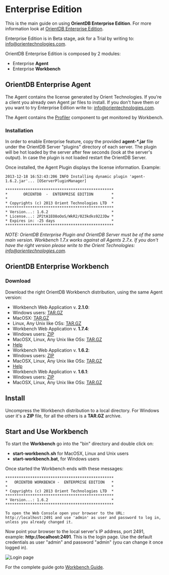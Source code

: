 # Enterprise Edition

This is the main guide on using <b>OrientDB Enterprise Edition</b>. For more information look at [OrientDB Enterprise Edition](http://www.orientechnologies.com/enterprise.htm).

Enterprise Edition is in Beta stage, ask for a Trial by writing to: info@orientechnologies.com.

OrientDB Enterprise Edition is composed by 2 modules:
- Enterprise **Agent**
- Enterprise **Workbench**

## OrientDB Enterprise Agent
The Agent contains the license generated by Orient Technologies. If you're a client you already own Agent jar files to install. If you don't have them or you want to try Enterprise Edition write to: info@orientechnologies.com.

The Agent contains the [Profiler](Profiler.md) component to get monitored by Workbench.

### Installation
In order to enable Enterprise feature, copy the provided **agent-*.jar** file under the OrientDB Server "plugins" directory of each server. The plugin will be hot loaded by the server after few seconds (look at the server's output). In case the plugin is not loaded restart the OrientDB Server.

Once installed, the Agent Plugin displays the license information. Example:

    2013-12-18 16:52:43:206 INFO Installing dynamic plugin 'agent-1.6.2.jar'... [OServerPluginManager]

    ************************************************
    *       ORIENTDB  -  ENTERPRISE EDITION        *
    *                                              *
    * Copyrights (c) 2013 Orient Technologies LTD  *
    ************************************************
    * Version...: 1.6.2                            *
    * License...: 2P2tA1EO8oOoS/WkR2/023kdks922JDw *
    * Expires in: -25 days                         *
    ************************************************

_NOTE: OrientDB Enterprise Plugin and OrientDB Server must be of the same main version. Workbench 1.7.x works against all Agents 2.7.x. If you don't have the right version please write to the Orient Technologies: info@orientechnologies.com._

## OrientDB Enterprise Workbench

### Download
Download the right OrientDB Workbench distribution, using the same Agent version:
- Workbench Web Application v. **2.1.0**:
 - Windows users: [TAR.GZ](http://orientdb.com/download.php?email=unknown@unknown.com&amp;file=orientdb-workbench-2.1.0.tar.gz&amp;os=win)
 - MacOSX: [TAR.GZ](http://orientdb.com/download.php?email=unknown@unknown.com&amp;file=orientdb-workbench-2.1.0.tar.gz&amp;os=mac)
 - Linux, Any Unix like OSs: [TAR.GZ](http://orientdb.com/download.php?email=unknown@unknown.com&amp;file=orientdb-workbench-2.1.0.tar.gz&amp;os=win)
- Workbench Web Application v. **1.7.4**:
 - Windows users: [ZIP](http://www.orientdb.org/portal/function/portal/download/unknown@unknown.com/-/-/-/-/-/orientdb-workbench-1.7.4.zip/-/-/multi)
 - MacOSX, Linux, Any Unix like OSs: [TAR.GZ](http://www.orientdb.org/portal/function/portal/download/unknown@unknown.com/-/-/-/-/-/orientdb-workbench-1.7.4.tar.gz/-/-/multi)
 - [Help](http://www.orientechnologies.com/enterprise/1.7.4/introduction.html)
- Workbench Web Application v. **1.6.2**:
 - Windows users: [ZIP](http://www.orientdb.org/portal/function/portal/download/unknown@unknown.com/-/-/-/-/-/orientdb-workbench-1.6.2.zip/-/-/multi)
 - MacOSX, Linux, Any Unix like OSs: [TAR.GZ](http://www.orientdb.org/portal/function/portal/download/unknown@unknown.com/-/-/-/-/-/orientdb-workbench-1.6.2.tar.gz/-/-/multi)
 - [Help](http://www.orientechnologies.com/enterprise/1.6.2/introduction.html)
- Workbench Web Application v. **1.6.1**:
 - Windows users: [ZIP](http://www.orientdb.org/portal/function/portal/download/unknown@unknown.com/-/-/-/-/-/orientdb-workbench-1.6.1.zip/-/-/multi)
 - MacOSX, Linux, Any Unix like OSs: [TAR.GZ](http://www.orientdb.org/portal/function/portal/download/unknown@unknown.com/-/-/-/-/-/orientdb-workbench-1.6.1.tar.gz/-/-/multi)

## Install
Uncompress the Workbench distribution to a local directory. For Windows user it's a **ZIP** file, for all the others is a **TAR.GZ** archive.

## Start and Use Workbench

To start the **Workbench** go into the "bin" directory and double click on:
- **start-workbench.sh** for MacOSX, Linux and Unix users
- **start-workbench.bat**, for Windows users

Once started the Workbench ends with these messages:

    ************************************************
    *   ORIENTDB WORKBENCH -  ENTERPRISE EDITION   *
    *                                              *
    * Copyrights (c) 2013 Orient Technologies LTD  *
    ************************************************
    * Version...: 1.6.2                            *
    ************************************************

    To open the Web Console open your browser to the URL: http://localhost:2491 and use 'admin' as user and password to log in, unless you already changed it.

Now point your browser to the local server's IP address, port 2491, example: **http://localhost:2491**. This is the login page. Use the default credentials as user "admin" and password "admin" (you can change it once logged in).

![Login page](http://orientdb.com/enterprise/last/login.png)

For the complete guide goto [Workbench Guide](http://orientdb.com/enterprise/last/userguide.html).
